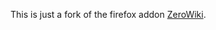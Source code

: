 This is just a fork of the firefox addon [ZeroWiki].

[ZeroWiki]: https://github.com/halileohalilei/ZeroWiki

